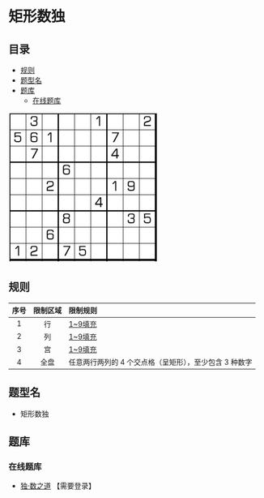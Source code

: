 # 矩形数独
<!-- START doctoc generated TOC please keep comment here to allow auto update -->
<!-- DON'T EDIT THIS SECTION, INSTEAD RE-RUN doctoc TO UPDATE -->
## 目录

- [规则](#%E8%A7%84%E5%88%99)
- [题型名](#%E9%A2%98%E5%9E%8B%E5%90%8D)
- [题库](#%E9%A2%98%E5%BA%93)
  - [在线题库](#%E5%9C%A8%E7%BA%BF%E9%A2%98%E5%BA%93)

<!-- END doctoc generated TOC please keep comment here to allow auto update -->

![题](../../../../../images/sudoku/矩形数独.png)

## 规则

| 序号  | 限制区域 | 限制规则                           |
|:---:|:----:|:-------------------------------|
|  1  |  行   | [1~9填充]                        |
|  2  |  列   | [1~9填充]                        |
|  3  |  宫   | [1~9填充]                        |
|  4  |  全盘  | 任意两行两列的 4 个交点格（呈矩形），至少包含 3 种数字 |

## 题型名

- 矩形数独

## 题库

### 在线题库

- [独·数之道](http://www.sudokufans.org.cn/lx/game.index.php?type=ur) 【需要登录】

[1~9填充]: ../../../../../rules.md#1to9填充
